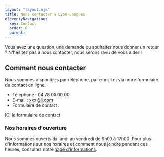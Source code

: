 ```yaml
---
layout: "layout.njk"
title: Nous contacter à Lyon-Langues
eleventyNavigation:
  key: Contact
  order: 6
  parent:
---
```


Vous avez une question, une demande ou souhaitez nous donner un retour ? N'hésitez pas à nous contacter, nous serons ravis de vous aider !

## Comment nous contacter

Nous sommes disponibles par téléphone, par e-mail et via notre formulaire de contact en ligne. 
- Téléphone : 04 78 00 00 00
- E-mail : xxx@ll.com
- Formulaire de contact : 


ICI le formulaire de contact


### Nos horaires d'ouverture

Nous sommes ouverts du lundi au vendredi de 9h00 à 17h00. Pour plus d'informations sur nos horaires et comment nous joindre pendant ces heures, consultez notre [page d'informations](http://lien-interne).
